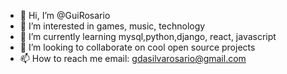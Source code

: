 - 👋 Hi, I’m @GuiRosario
- 👀 I’m interested in games, music, technology
- 🌱 I’m currently learning mysql,python,django, react, javascript
- 💞️ I’m looking to collaborate on cool open source projects
- 📫 How to reach me email: gdasilvarosario@gmail.com

<!---
GuiRosario/GuiRosario is a ✨ special ✨ repository because its `README.md` (this file) appears on your GitHub profile.
You can click the Preview link to take a look at your changes.
--->
